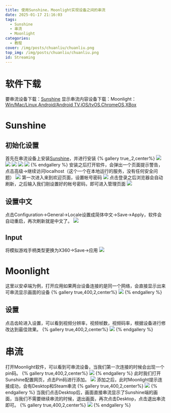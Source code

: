 ```yaml
---
title: 使用Sunshine，Moonlight实现设备之间的串流
date: 2025-01-17 21:16:03
tags:
  - Sunshine
  - 串流
  - Moonlight
categories:
  - 教程
cover: /img/posts/chuanliu/chuanliu.png
top_img: /img/posts/chuanliu/chuanliu.png
id: Streaming
---
```

# 软件下载
要串流设备下载：[Sunshine](https://github.com/LizardByte/Sunshine/releases)
显示串流内容设备下载：Moonlight：[Win/Mac/Linux](https://github.com/moonlight-stream/moonlight-qt/releases),[Android/Android TV](https://github.com/moonlight-stream/moonlight-android/releases),[iOS/tvOS](https://github.com/moonlight-stream/moonlight-ios/releases),[ChromeOS](https://github.com/moonlight-stream/moonlight-chrome/releases),[XBox](https://apps.microsoft.com/detail/9mw1bs08zbth?hl=en-US&gl=CN)
# Sunshine
## 初始化设置
首先在串流设备上安装[Sunshine](https://github.com/LizardByte/Sunshine/releases)，并进行安装
{% gallery true,,2,center%}
![](/img/posts/chuanliu/sunshine1.png)
![](/img/posts/chuanliu/sunshine2.png)
![](/img/posts/chuanliu/sunshine3.png)
![](/img/posts/chuanliu/sunshine4.png)
![](/img/posts/chuanliu/sunshine5.png)
{% endgallery %}
安装之后打开软件，会弹出一个页面提示警告，点击高级->继续访问localhost（这个一个在本地运行的服务，没有任何安全问题）
![](/img/posts/chuanliu/sunshine7.png)
第一次进入来到欢迎页面，设置帐号密码
![](/img/posts/chuanliu/welcome.png)
点击登录之后浏览器会自动刷新，之后输入我们刚设置好的帐号密码，即可进入管理页面
![](/img/posts/chuanliu/welcome2.png)
## 设置中文
点击Configuration->General->Locale设置成简体中文->Save->Apply，软件会自动重启，再次刷新就是中文了。
![](/img/posts/chuanliu/locale.png)
## Input
将模拟游戏手柄类型更换为X360->Save->应用
![](/img/posts/chuanliu/input.png)
# Moonlight
这里以安卓端为例，打开应用如果两台设备连接的是同一个网络，会直接显示出来可串流显示画面的设备
{% gallery true,400,2,center%}
![](/img/posts/chuanliu/Moonlight1.jpg)
{% endgallery %}
## 设置
点击齿轮进入设置，可以看到视频分辨率，视频帧数，视频码率，根据设备进行修改达到最佳效果。
{% gallery true,400,2,center%}
![](/img/posts/chuanliu/huamian.jpg)
{% endgallery %}
# 串流
打开Moonlight软件，可以看到可串流设备，当我们第一次连接的时候会出现一个pin码。
{% gallery true,400,2,center%}
![](/img/posts/chuanliu/pin2.jpg)
{% endgallery %}
此时我们打开Sunshine配置网页，点击Pin码进行添加。
![](/img/posts/chuanliu/pin.png)
添加之后，此时Moonlight提示连接成功，会有Desktop和Steam串流
{% gallery true,400,2,center%}
![](/img/posts/chuanliu/Moonlight3.jpg)
{% endgallery %}
当我们点击Desktop后，画面直接串流显示了Sunshine端的画面，当我们不需要继续串流的时候，退出画面，再次点击Desktop，点击退出串流即可。
{% gallery true,400,2,center%}
![](/img/posts/chuanliu/Moonlight2.jpg)
{% endgallery %}

